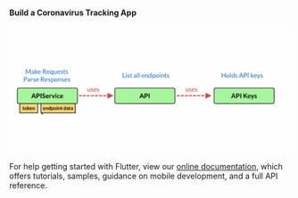 
#### Build a Coronavirus Tracking App

  ![](Capture/pic1.PNG)



For help getting started with Flutter, view our
[online documentation](https://flutter.dev/docs), which offers tutorials,
samples, guidance on mobile development, and a full API reference.
